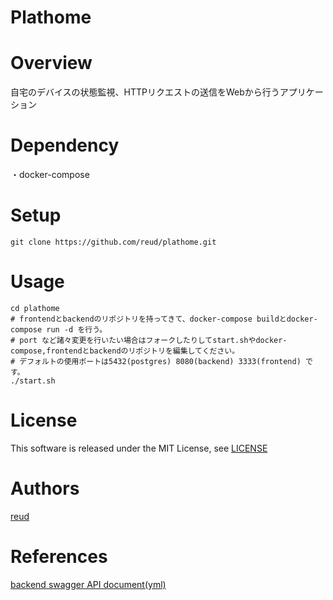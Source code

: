 Plathome
===

# Overview
自宅のデバイスの状態監視、HTTPリクエストの送信をWebから行うアプリケーション

# Dependency
・docker-compose

# Setup

```
git clone https://github.com/reud/plathome.git
```

# Usage

```
cd plathome
# frontendとbackendのリポジトリを持ってきて、docker-compose buildとdocker-compose run -d を行う。 
# port など諸々変更を行いたい場合はフォークしたりしてstart.shやdocker-compose,frontendとbackendのリポジトリを編集してください。
# デフォルトの使用ポートは5432(postgres) 8080(backend) 3333(frontend) です。
./start.sh
```

# License
This software is released under the MIT License,  see [LICENSE](https://github.com/reud/MIT_LICENSE/blob/master/LICENSE)

# Authors
[reud](https://github.com/reud)

# References
[backend swagger API document(yml)](https://github.com/reud/plathome-backend/blob/master/swagger.yaml)
